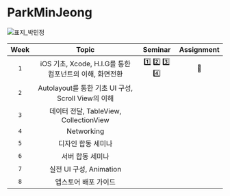 # ParkMinJeong
![표지_박민정](https://user-images.githubusercontent.com/60260284/113490323-3108cc00-9504-11eb-8abe-f8a1f3be535f.png)

|Week|Topic|Seminar|Assignment|
|:---:|:---:|:---:|:---:|
| `1` | iOS 기초, Xcode, H.I.G를 통한 컴포넌트의 이해, 화면전환 | [1️⃣](https://mimdoing.tistory.com/entry/iOSSwift-iOS-%EA%B8%B0%EC%B4%88) 2️⃣ 3️⃣ 4️⃣| 🥰 |
| `2` | Autolayout를 통한 기초 UI 구성, Scroll View의 이해 |  |  |
| `3` | 데이터 전달, TableView, CollectionView |  |  |
| `4` | Networking |  |  |
| `5` | 디자인 합동 세미나 |  |  |
| `6` | 서버 합동 세미나 |  |  |
| `7` | 실전 UI 구성, Animation |  |  |
| `8` | 앱스토어 배포 가이드 |  |  |
